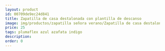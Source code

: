```yaml
---
layout: product
id: 00709de9ec24d841
title: Zapatilla de casa destalonada con plantilla de descanso
image: img/productos/zapatilla señora verano/Zapatilla de casa destalonada con plantilla de descanso=25=plumaflex azul azafata indigo.webp
price: 25
tags: plumaflex azul azafata indigo
description: 
order: 0
---
```

